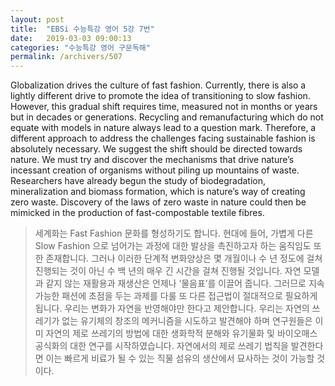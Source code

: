 ```yaml
---
layout: post
title:  "EBSi 수능특강 영어 5강 7번"
date:   2019-03-03 09:00:13
categories: "수능특강 영어 구문독해"
permalink: /archivers/507
---
```


Globalization drives the culture of fast fashion. Currently, there is also a lightly different drive to promote the idea of transitioning to slow fashion. However, this gradual shift requires time, measured not in months or years but in decades or generations. Recycling and remanufacturing which do not equate with models in nature always lead to a question mark. Therefore, a different approach to address the challenges facing sustainable fashion is absolutely necessary. We suggest the shift should be directed towards nature. We must try and discover the mechanisms that drive nature’s incessant creation of organisms without piling up mountains of waste. Researchers have already begun the study of biodegradation, mineralization and biomass formation, which is nature’s way of creating zero waste. Discovery of the laws of zero waste in nature could then be mimicked in the production of fast-compostable textile fibres.
<!--more-->

>세계화는 Fast Fashion 문화를 형성하기도 합니다. 현대에 들어, 가볍게 다른 Slow Fashion 으로 넘어가는 과정에 대한 발상을 촉진하고자 하는 움직임도 또한 존재합니다. 그러나 이러한 단계적 변화양상은 몇 개월이나 수 년 정도에 걸쳐 진행되는 것이 아닌 수 백 년의 매우 긴 시간을 걸쳐 진행될 것입니다. 자연 모델과 같지 않는 재활용과 재생산은 언제나 ‘물음표’를 이끌어 줍니다. 그러므로 지속가능한 패션에 초점을 두는 과제를 다룰 또 다른 접근법이 절대적으로 필요하게 됩니다. 우리는 변화가 자연을 반영해야만 한다고 제안합니다. 우리는 자연의 쓰레기가 없는 유기체의 창조의 메커니즘을 시도하고 발견해야 하며 연구원들은 이미 자연의 제로 쓰레기의 방법에 대한 생화학적 분해와 유기물화 및 바이오매스 공식화의 대한 연구를 시작하였습니다. 자연에서의 제로 쓰레기 법칙을 발견한다면 이는 빠르게 비료가 될 수 있는 직물 섬유의 생산에서 묘사하는 것이 가능할 것이다.
